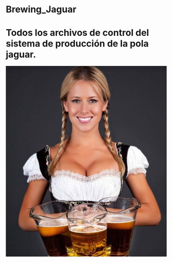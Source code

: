 
<h1> Brewing_Jaguar</h1>
<h1>Todos los archivos de control del sistema de producción de la pola jaguar.</h1>

![Schematic_Hydroponic](beer_1.jpg) 
